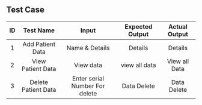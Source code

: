 
## Test Case 

|ID|Test Name|Input|Expected Output|Actual Output|
|:-:|:------:|:---:|:-------------:|:-----------:|
|1|Add Patient Data|Name & Details|Details|Details|
|2|View Patient Data|View data |view all data |View all Data|
|3|Delete Patient Data|Enter serial Number For delete |Data Delete|Data Delete|
